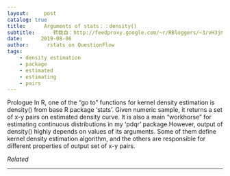 ```yaml
---
layout:     post
catalog: true
title:      Arguments of stats：：density()
subtitle:      转载自：http://feedproxy.google.com/~r/RBloggers/~3/vH3jnYB6HCA/
date:      2019-08-06
author:      rstats on QuestionFlow
tags:
    - density estimation
    - package
    - estimated
    - estimating
    - pairs
---
```






Prologue In R, one of the “go to” functions for kernel density estimation is density() from base R package ‘stats’. Given numeric sample, it returns a set of x-y pairs on estimated density curve. It is also a main “workhorse” for estimating continuous distributions in my ‘pdqr’ package.However, output of density() highly depends on values of its arguments. Some of them define kernel density estimation algorithm, and the others are responsible for different properties of output set of x-y pairs.


*Related*






---
